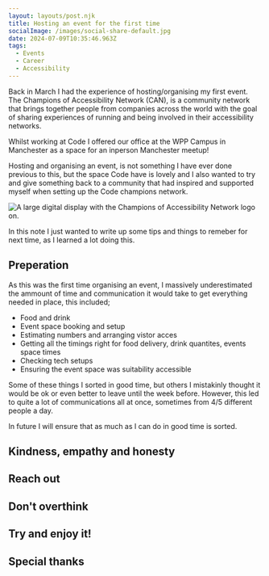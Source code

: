 ```yaml
---
layout: layouts/post.njk
title: Hosting an event for the first time
socialImage: /images/social-share-default.jpg
date: 2024-07-09T10:35:46.963Z
tags:
  - Events
  - Career
  - Accessibility
---
```

Back in March I had the experience of hosting/organising my first event. The Champions of Accessibility Network (CAN), is a community network that brings together people from companies across the world with the goal of sharing experiences of running and being involved in their accessibility networks.

Whilst working at Code I offered our office at the WPP Campus in Manchester as a space for an inperson Manchester meetup!

Hosting and organising an event, is not something I have ever done previous to this, but the space Code have is lovely and I also wanted to try and give something back to a community that had inspired and supported myself when setting up the Code champions network.

![A large digital display with the Champions of Accessibility Network logo on.](/images/img_1047-1-.jpg)

In this note I just wanted to write up some tips and things to remeber for next time, as I learned a lot doing this.

## Preperation

As this was the first time organising an event, I massively underestimated the ammount of time and communication it would take to get everything needed in place, this included;

* Food and drink
* Event space booking and setup
* Estimating numbers and arranging vistor acces
* Getting all the timings right for food delivery, drink quantites, events space times
* Checking tech setups
* Ensuring the event space was suitability accessible

Some of these things I sorted in good time, but others I mistakinly thought it would be ok or even better to leave until the week before. However, this led to quite a lot of communications all at once, sometimes from 4/5 different people a day.

In future I will ensure that as much as I can do in good time is sorted.

## Kindness, empathy and honesty

## Reach out

## Don't overthink

## Try and enjoy it!

## Special thanks
